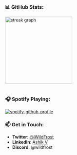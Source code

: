 <!--<a href="https://git.io/typing-svg"><img src="https://readme-typing-svg.demolab.com?font=Fira+Code&pause=500&color=60F7F0&width=435&lines=Hello%2C+World+%F0%9F%8C%8E;こんにちは+%F0%9F%91%8B" alt="Typing SVG" /></a>

### 🦇 About Me:
- **Node.js developer**, working  with **JavaScript**, **TypeScript**, and **MongoDB**.
- I build **scalable APIs** and **web apps**—efficient.
- When I’m not behind the code, I’m mastering the art of **gaming**. 🎮

<!--
### 🛠️ Languages and Tools:
<div align="left">
  <img src="https://cdn.jsdelivr.net/gh/devicons/devicon/icons/javascript/javascript-original.svg" height="40" alt="JavaScript" />
  <img width="5" />
  <img src="https://cdn.jsdelivr.net/gh/devicons/devicon/icons/typescript/typescript-original.svg" height="40" alt="TypeScript" />
  <img width="12" />
  <img src="https://cdn.jsdelivr.net/gh/devicons/devicon/icons/nodejs/nodejs-original.svg" height="40" alt="Node.js" />
  <img width="12" />
  <img src="https://avatars.githubusercontent.com/u/5658226?s=48&v=4" height="40" alt="Express.js" />
  <img width="12" />
  <img src="https://seeklogo.com/images/M/mongodb-logo-D13D67C930-seeklogo.com.png" height="40" alt="MongoDB" />
  <img width="12" />
  <img src="https://cdn.jsdelivr.net/gh/devicons/devicon/icons/react/react-original.svg" height="40" alt="React" />
  <img width="12" />
  <img src="https://cdn.jsdelivr.net/gh/devicons/devicon/icons/c/c-original.svg" height="40" alt="C" />
  <img width="12" />
  <img src="https://cdn.jsdelivr.net/gh/devicons/devicon/icons/java/java-original.svg" height="40" alt="Java" />
</div>
-->
### 📊 GitHub Stats:
<div>
  <img src="https://streak-stats.demolab.com?user=WildFr0sT&locale=en&mode=daily&theme=dark&hide_border=false&border_radius=5&order=3" height="220" alt="streak graph" />
  <br><br>
 
</div>

### 🎧 Spotify Playing:
[![spotify-github-profile](https://spotify-github-profile.kittinanx.com/api/view?uid=21yhp7s4osolecqwrzfnqfyla&cover_image=true&theme=natemoo-re&show_offline=false&background_color=000000&interchange=true&bar_color=0dff05&bar_color_cover=false)](https://spotify-github-profile.vercel.app/api/view?uid=21yhp7s4osolecqwrzfnqfyla&redirect=true)

### 📫 Get in Touch:
- **Twitter**: [@iWildFrost](https://twitter.com/iWildFrost)
- **LinkedIn**: [Ashik V](https://www.linkedin.com/in/ashik-v/)
- **Discord**: @wildfrost
